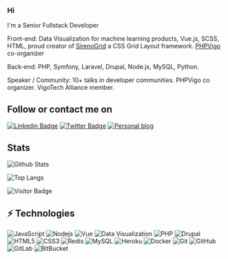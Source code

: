 ### Hi

I'm a Senior Fullstack Developer

Front-end: Data Visualization for machine learning products, Vue.js, SCSS, HTML, proud creator of [SirenoGrid](https://github.com/sergiocarracedo/sireno-grid) a CSS Grid Layout framework. [PHPVigo](https://phpvigo.com/) co-organizer

Back-end: PHP, Symfony, Laravel, Drupal, Node.js, MySQL, Python.

Speaker / Community:
10+ talks in developer communities. PHPVigo co organizer. VigoTech Alliance member. 


## Follow or contact me on

[![Linkedin Badge](https://img.shields.io/badge/-Linkedin-0077B5?style=flat-square&logo=LinkedIn&logoColor=white&link=https://www.linkedin.com/in/sergiocarracedo/)](https://www.linkedin.com/in/sergiocarracedo/)
[![Twitter Badge](https://img.shields.io/badge/-@sergiocarracedo-1DA1F2?style=flat-square&logo=Twitter&logoColor=white)](https://twitter.com/sergiocarracedo)
[![Personal blog](https://img.shields.io/badge/-sergiocarracedo.es-004262?style=flat-square&logo=Blogger&logoColor=white)](https://sergiocarracedo.es)

## Stats

![Github Stats](https://github-readme-stats.vercel.app/api?username=sergiocarracedo&show_icons=true&theme=dark)

![Top Langs](https://github-readme-stats.vercel.app/api/top-langs/?username=sergiocarracedo&layout=compact&theme=dark)

![Visitor Badge](https://visitor-badge.laobi.icu/badge?page_id=sergiocarracedo.sergiocarracedo)

## ⚡ Technologies

![JavaScript](https://img.shields.io/badge/-JavaScript-black?style=flat-square&logo=javascript)
![Nodejs](https://img.shields.io/badge/-Nodejs-black?style=flat-square&logo=Node.js)
![Vue](https://img.shields.io/badge/-Vue-41B883?style=flat-square&logo=Vue.js)
![Data Visualization](https://img.shields.io/badge/-Data+Visualization-0678BE?style=flat-square)
![PHP](https://img.shields.io/badge/-PHP-black?style=flat-square&logo=PHP)
![Drupal](https://img.shields.io/badge/-Drupal-0678BE?style=flat-square&logo=Drupal)
![HTML5](https://img.shields.io/badge/-HTML5-E34F26?style=flat-square&logo=html5&logoColor=white)
![CSS3](https://img.shields.io/badge/-CSS3-1572B6?style=flat-square&logo=css3)
![Redis](https://img.shields.io/badge/-Redis-black?style=flat-square&logo=Redis)
![MySQL](https://img.shields.io/badge/-MySQL-black?style=flat-square&logo=mysql)
![Heroku](https://img.shields.io/badge/-Heroku-430098?style=flat-square&logo=heroku)
![Docker](https://img.shields.io/badge/-Docker-black?style=flat-square&logo=docker)
![Git](https://img.shields.io/badge/-Git-black?style=flat-square&logo=git)
![GitHub](https://img.shields.io/badge/-GitHub-181717?style=flat-square&logo=github)
![GitLab](https://img.shields.io/badge/-GitLab-FCA121?style=flat-square&logo=gitlab)
![BitBucket](https://img.shields.io/badge/-BitBucket-darkblue?style=flat-square&logo=bitbucket)
